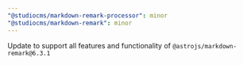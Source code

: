 ```yaml
---
"@studiocms/markdown-remark-processor": minor
"@studiocms/markdown-remark": minor
---
```


Update to support all features and functionality of `@astrojs/markdown-remark@6.3.1`

